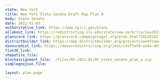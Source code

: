 ```yaml
---
state: New York
title: New York State Senate Draft Map Plan A
body: State Senate
date: 2022-01-03
authoritative_link: https://www.nyirc.gov/plans
allabout_link: https://redistricting.lls.edu/state/new-york/?cycle=2020&level=State%20Upper&startdate=
planscore_link: https://planscore.campaignlegal.org/plan.html?20220105T193346.880823557Z
districtbuilder_link: https://app.districtbuilder.org/projects/ee4fcaa4-a7c2-40f6-9066-45c712e5ee76
davesredist_link: https://davesredistricting.org/join/c5d77af8-a2da-4b9e-8754-706e373bfd03
five38_link:
shapefile_file:
blockassignment_file:  /files/NY-2022-01/NY_state_senate_plan_a.zip
simplegeojson_file:

layout: plan-page
---
```

